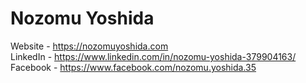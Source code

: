 # Nozomu Yoshida
Website - https://nozomuyoshida.com  
LinkedIn - https://www.linkedin.com/in/nozomu-yoshida-379904163/  
Facebook - https://www.facebook.com/nozomu.yoshida.35  



